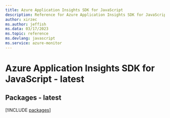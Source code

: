 ```yaml
---
title: Azure Application Insights SDK for JavaScript
description: Reference for Azure Application Insights SDK for JavaScript
author: xirzec
ms.author: jeffish
ms.data: 03/17/2023
ms.topic: reference
ms.devlang: javascript
ms.service: azure-monitor
---
```

# Azure Application Insights SDK for JavaScript - latest
## Packages - latest
[!INCLUDE [packages](application-insights-index.md)]